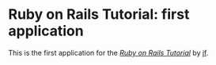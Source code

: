 # Ruby on Rails Tutorial: first application

This is the first application for the
[*Ruby on Rails Tutorial*](http://railstutorial.org/)
by [jf](http://jf.com/).



<!-- == README

This README would normally document whatever steps are necessary to get the
application up and running.

Things you may want to cover:

* Ruby version

* System dependencies

* Configuration

* Database creation

* Database initialization

* How to run the test suite

* Services (job queues, cache servers, search engines, etc.)

* Deployment instructions

* ...


Please feel free to use a different markup language if you do not plan to run
<tt>rake doc:app</tt>. -->